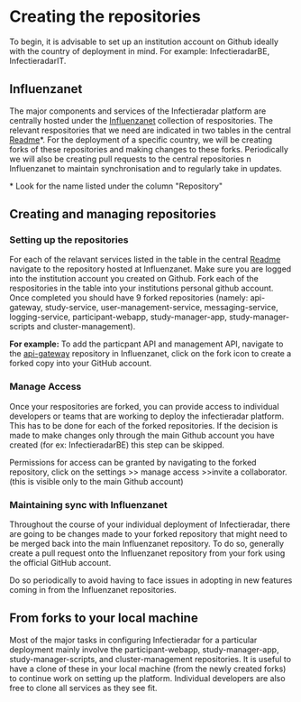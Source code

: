 
# Creating the repositories

  

To begin, it is advisable to set up an institution account on Github ideally with the country of deployment in mind. For example: InfectieradarBE, InfectieradarIT. 

##  Influenzanet

The major components and services of the Infectieradar platform are centrally hosted under the [Influenzanet](https://github.com/influenzanet) collection of respositories. The relevant respositories that we need are indicated in two tables in the central [Readme](https://github.com/InfectieradarBE/infectieradar-getting-started/blob/main/README.md)*. For the deployment of a specific country, we will be creating forks of these repositories and making changes to these forks. Periodically we will also be creating pull requests to the central repositories n Influenzanet to maintain synchronisation and to regularly take in updates.
 
\* Look for the name listed under the column "Repository"

## Creating and managing repositories

### Setting up the repositories

For each of the relavant services listed in the table in the central [Readme](https://github.com/InfectieradarBE/infectieradar-getting-started/README.md) navigate to the repository hosted at Influenzanet. Make sure you are logged into the institution account you created on Github. Fork each of the respositories in the table into your institutions personal github account. Once completed you should have 9 forked repositories (namely: api-gateway, study-service, user-management-service, messaging-service, logging-service, participant-webapp, study-manager-app, study-manager-scripts and cluster-management).

**For example:** To add the particpant API and management API, navigate to the [api-gateway](https://github.com/influenzanet/api-gateway) repository in Influenzanet, click on the fork icon to create a forked copy into your GitHub account.

### Manage Access 

Once your respositories are forked, you can provide access to individual developers or teams that are working to deploy the infectieradar platform. This has to be done for each of the forked repositories. If the decision is made to make changes only through the main Github account you have created (for ex: InfectieradarBE) this step can be skipped. 

Permissions for access can be granted by navigating to the forked repository, click on the settings >> manage access >>invite a collaborator. (this is visible only to the main Github account)

### Maintaining sync with Influenzanet

Throughout the course of your individual deployment of Infectieradar, there are going to be changes made to your forked repository that might need to be merged back into the main Influenzanet repository. To do so, generally create a pull request onto the Influenzanet repository from your fork using the official GitHub account. 

Do so periodically to avoid having to face issues in adopting in new features coming in from the Influenzanet repositories. 

##  From forks to your local machine

Most of the major tasks in configuring Infectieradar for a particular deployment mainly involve the participant-webapp, study-manager-app, study-manager-scripts, and cluster-management repositories. It is useful to have a clone of these in your local machine (from the newly created forks) to continue work on setting up the platform. Individual developers are also free to clone all services as they see fit.
